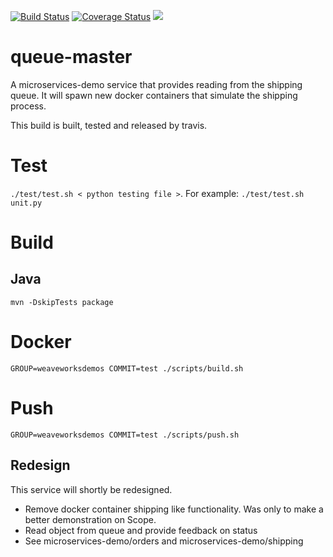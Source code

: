 [![Build Status](https://travis-ci.org/microservices-demo/queue-master.svg?branch=master)](https://travis-ci.org/microservices-demo/queue-master)
[![Coverage Status](https://coveralls.io/repos/github/microservices-demo/queue-master/badge.svg?branch=master)](https://coveralls.io/github/microservices-demo/queue-master?branch=master)
[![](https://images.microbadger.com/badges/image/weaveworksdemos/queue-master.svg)](http://microbadger.com/images/weaveworksdemos/queue-master "Get your own image badge on microbadger.com")

# queue-master

A microservices-demo service that provides reading from the shipping
queue. It will spawn new docker containers that simulate the shipping
process.

This build is built, tested and released by travis.

# Test

`./test/test.sh < python testing file >`. For example: `./test/test.sh
unit.py`

# Build

## Java

`mvn -DskipTests package`

# Docker

`GROUP=weaveworksdemos COMMIT=test ./scripts/build.sh`

# Push

`GROUP=weaveworksdemos COMMIT=test ./scripts/push.sh`


## Redesign

This service will shortly be redesigned.

- Remove docker container shipping like functionality. Was only to make
  a better demonstration on Scope.
- Read object from queue and provide feedback on status
- See microservices-demo/orders and microservices-demo/shipping



